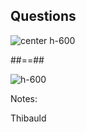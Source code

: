 <!-- .slide: -->

## Questions

![center h-600](https://media.giphy.com/media/GfaZNzU42Snz6dlGhN/giphy.gif)

##==##
<!-- .slide: data-background="#000000" class="full-center" -->

![h-600](https://media.giphy.com/media/M9NbzZjAcxq9jS9LZJ/giphy.gif)

Notes:

Thibauld
